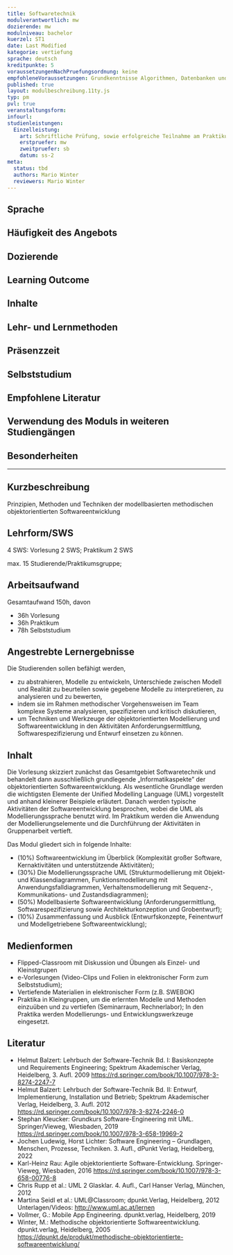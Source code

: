 ```yaml
---
title: Softwaretechnik
modulverantwortlich: mw
dozierende: mw
modulniveau: bachelor
kuerzel: ST1
date: Last Modified
kategorie: vertiefung
sprache: deutsch
kreditpunkte: 5
voraussetzungenNachPruefungsordnung: keine
empfohleneVoraussetzungen: Grundkenntnisse Algorithmen, Datenbanken und objektorientierte Programmierung
published: true
layout: modulbeschreibung.11ty.js
typ: pm
pvl: true
veranstaltungsform: 
infourl: 
studienleistungen:
  Einzelleistung:
    art: Schriftliche Prüfung, sowie erfolgreiche Teilnahme am Praktikum als Prüfungsvorleistung
    erstpruefer: mw
    zweitpruefer: sb
    datum: ss-2
meta:
  status: tbd    
  authors: Mario Winter
  reviewers: Mario Winter
---
```


## Sprache

## Häufigkeit des Angebots

## Dozierende

## Learning Outcome

## Inhalte

## Lehr- und Lernmethoden

## Präsenzzeit

## Selbststudium

## Empfohlene Literatur

## Verwendung des Moduls in weiteren Studiengängen

## Besonderheiten

---

## Kurzbeschreibung
Prinzipien, Methoden und Techniken der modellbasierten methodischen objektorientierten Softwareentwicklung

## Lehrform/SWS
4 SWS: Vorlesung 2 SWS; Praktikum 2 SWS

max. 15 Studierende/Praktikumsgruppe;

## Arbeitsaufwand
Gesamtaufwand 150h, davon 

- 36h Vorlesung 
- 36h Praktikum
- 78h Selbststudium 

## Angestrebte Lernergebnisse
Die Studierenden sollen befähigt werden, 
- zu abstrahieren, Modelle zu entwickeln, Unterschiede zwischen Modell und Realität zu beurteilen sowie gegebene Modelle zu interpretieren, zu analysieren und zu bewerten, 
- indem sie im Rahmen methodischer Vorgehensweisen im Team komplexe Systeme analysieren, spezifizieren und kritisch diskutieren,
- um Techniken und Werkzeuge der objektorientierten Modellierung und Softwareentwicklung in den Aktivitäten Anforderungsermittlung, Softwarespezifizierung und Entwurf einsetzen zu können.

## Inhalt

Die Vorlesung skizziert zunächst das Gesamtgebiet Softwaretechnik und behandelt dann ausschließlich grundlegende „Informatikaspekte” der objektorientierten Softwareentwicklung. Als wesentliche Grundlage werden die wichtigsten Elemente der Unified Modelling Language (UML) vorgestellt und anhand kleinerer Beispiele erläutert. Danach werden typische Aktivitäten der Softwareentwicklung besprochen, wobei die UML als Modellierungssprache benutzt wird. Im Praktikum werden die Anwendung der Modellierungselemente und die Durchführung der Aktivitäten in Gruppenarbeit vertieft.  

Das Modul gliedert sich in folgende Inhalte: 
- (10%) Softwareentwicklung im Überblick (Komplexität großer Software, Kernaktivitäten und unterstützende Aktivitäten); 
- (30%) Die Modellierungssprache UML (Strukturmodellierung mit Objekt- und Klassendiagrammen, Funktionsmodellierung mit Anwendungsfalldiagrammen, Verhaltensmodellierung mit Sequenz-, Kommunikations- und Zustandsdiagrammen);
- (50%) Modellbasierte Softwareentwicklung (Anforderungsermittlung, Softwarespezifizierung sowie Architekturkonzeption und Grobentwurf);
- (10%) Zusammenfassung und Ausblick (Entwurfskonzepte, Feinentwurf und Modellgetriebene Softwareentwicklung);


## Medienformen
- Flipped-Classroom mit Diskussion und Übungen als Einzel- und Kleinstgrupen
- e-Vorlesungen (Video-Clips und Folien in elektronischer Form zum Selbststudium);
- Vertiefende Materialien in elektronischer Form (z.B. SWEBOK)
- Praktika in Kleingruppen, um die erlernten Modelle und Methoden einzuüben und zu vertiefen (Seminarraum, Rechnerlabor); In den Praktika werden Modellierungs- und Entwicklungswerkzeuge eingesetzt.


## Literatur
- Helmut Balzert: Lehrbuch der Software-Technik Bd. I: Basiskonzepte und Requirements Engineering; Spektrum Akademischer Verlag, Heidelberg, 3. Aufl. 2009 <https://rd.springer.com/book/10.1007/978-3-8274-2247-7>
- Helmut Balzert: Lehrbuch der Software-Technik Bd. II: Entwurf, Implementierung, Installation und Betrieb; Spektrum Akademischer Verlag, Heidelberg, 3. Aufl. 2012 <https://rd.springer.com/book/10.1007/978-3-8274-2246-0>
- Stephan Kleucker: Grundkurs Software-Engineering mit UML. Springer/Vieweg, Wiesbaden, 2019 <https://rd.springer.com/book/10.1007/978-3-658-19969-2>
- Jochen Ludewig, Horst Lichter: Software Engineering – Grundlagen, Menschen, Prozesse, Techniken. 3. Aufl., dPunkt Verlag, Heidelberg, 2022
- Karl-Heinz Rau: Agile objektorientierte Software-Entwicklung. Springer-Vieweg, Wiesbaden, 2016 <https://rd.springer.com/book/10.1007/978-3-658-00776-8>
- Chris Rupp et al.: UML 2 Glasklar. 4. Aufl., Carl Hanser Verlag, München, 2012
- Martina Seidl et al.: UML@Classroom; dpunkt.Verlag, Heidelberg, 2012
  Unterlagen/Videos: <http://www.uml.ac.at/lernen>
- Vollmer, G.: Mobile App Engineering. dpunkt.verlag, Heidelberg, 2019
- Winter, M.: Methodische objektorientierte Softwareentwicklung. dpunkt.verlag, Heidelberg, 2005 <https://dpunkt.de/produkt/methodische-objektorientierte-softwareentwicklung/>



